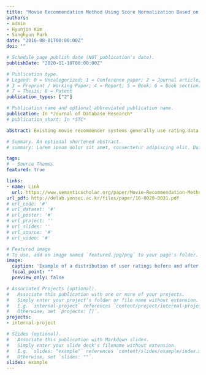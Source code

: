 ```yaml
---
title: "Movie Recommendation Method Using Score Normalization Based on User Rating Tendency"
authors:
- admin
- Hyunjin Kim
- Sanghyun Park
date: "2016-08-01T00:00:00Z"
doi: ""

# Schedule page publish date (NOT publication's date).
publishDate: "2020-11-10T00:00:00Z"

# Publication type.
# Legend: 0 = Uncategorized; 1 = Conference paper; 2 = Journal article;
# 3 = Preprint / Working Paper; 4 = Report; 5 = Book; 6 = Book section;
# 7 = Thesis; 8 = Patent
publication_types: ["2"]

# Publication name and optional abbreviated publication name.
publication: In *Journal of Database Research*
# publication_short: In *STC*

abstract: Existing movie recommender systems generally use rating data of other users to predict the rating of target user. However, it is hardly possible to guarantee the objectivity of rating data since the rating tendency of individual user is not considered. In this paper we propose a new recommendation method which took into account rating tendency of each individual user using score normalization based on rating difference between items. We have found many users have biased rating tendency and their rating data was affected. So we have normalized those rating data to get better prediction results. The results of experiments indicate that the proposed system has relatively improved performance compared to the previous recommender system in terms of prediction accuracy. Consequently, the proposed system is expected to enable improved movie recommendation for each individual by weighing rating tendency using score normalization.

# Summary. An optional shortened abstract.
# summary: Lorem ipsum dolor sit amet, consectetur adipiscing elit. Duis posuere tellus ac convallis placerat. Proin tincidunt magna sed ex sollicitudin condimentum.

tags:
# - Source Themes
featured: true

links:
- name: Link
  url: https://www.semanticscholar.org/paper/Movie-Recommendation-Method-Using-Score-Based-on-Kim-Kim/adce48f7baa15535b0c280295dd4cd0777090f1a?utm_source=email
url_pdf: http://delab.yonsei.ac.kr/files/paper/16-0020-0031.pdf
# url_code: '#'
# url_dataset: '#'
# url_poster: '#'
# url_project: ''
# url_slides: ''
# url_source: '#'
# url_video: '#'

# Featured image
# To use, add an image named `featured.jpg/png` to your page's folder. 
image:
  caption: 'Example of a distribution of user ratings before and after score normalization'
  focal_point: ""
  preview_only: false

# Associated Projects (optional).
#   Associate this publication with one or more of your projects.
#   Simply enter your project's folder or file name without extension.
#   E.g. `internal-project` references `content/project/internal-project/index.md`.
#   Otherwise, set `projects: []`.
projects:
- internal-project

# Slides (optional).
#   Associate this publication with Markdown slides.
#   Simply enter your slide deck's filename without extension.
#   E.g. `slides: "example"` references `content/slides/example/index.md`.
#   Otherwise, set `slides: ""`.
slides: example
---
```


